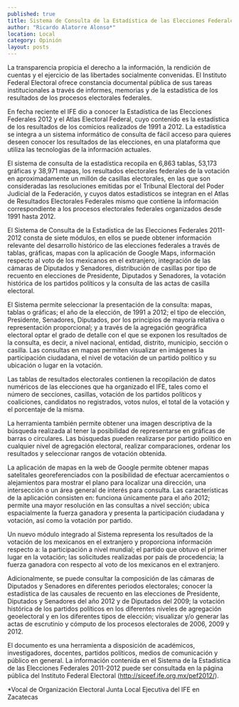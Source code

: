 ```yaml
---
published: true
title: Sistema de Consulta de la Estadística de las Elecciones Federales
author: "Ricardo Alatorre Alonso*"
location: Local
category: Opinión
layout: posts
---
```


La transparencia propicia el derecho a la información, la rendición de cuentas y  el ejercicio de las libertades socialmente convenidas. El Instituto Federal Electoral ofrece constancia documental pública de sus tareas institucionales a través de informes, memorias y de la estadística de los resultados de los procesos electorales federales.

En fecha reciente el IFE dio a conocer la Estadística de las Elecciones Federales 2012 y el Atlas Electoral Federal, cuyo contenido es la estadística de los resultados de los comicios realizados de 1991 a 2012. La estadística se integra a un sistema informático de consulta de fácil acceso para quieres deseen conocer los resultados de las elecciones, en una plataforma que utiliza las tecnologías de la información actuales.

El sistema de consulta de la estadística recopila en 6,863 tablas, 53,173 gráficas y 38,971 mapas, los resultados electorales federales de la votación en aproximadamente un millón de casillas electorales, en las que son consideradas las resoluciones emitidas por el Tribunal Electoral del Poder Judicial de la Federación, y cuyos datos estadísticos se integran en el Atlas de Resultados Electorales Federales mismo que contiene la información correspondiente a los procesos electorales federales organizados desde 1991 hasta 2012.

El Sistema de Consulta de la Estadística de las Elecciones Federales 2011-2012 consta de siete módulos, en ellos se puede obtener información relevante del desarrollo histórico de las elecciones federales a través de tablas, gráficas, mapas con la aplicación de Google Maps, información respecto al voto de los mexicanos en el extranjero, integración de las cámaras de Diputados y Senadores, distribución de casillas por tipo de recuento en elecciones de Presidente, Diputados y Senadores, la votación histórica de los partidos políticos y la consulta de las actas de casilla electoral.

El Sistema permite seleccionar la presentación de la consulta: mapas, tablas o gráficas; el año de la elección, de 1991 a 2012; el tipo de elección, Presidente, Senadores, Diputados, por los principios de mayoría relativa o representación proporcional; y a través de la agregación geográfica electoral optar el grado de detalle con el que se exponen los resultados de la consulta, es decir, a nivel nacional, entidad, distrito, municipio, sección o casilla. Las consultas en mapas permiten visualizar en imágenes la participación ciudadana, el nivel de votación de un partido político y su ubicación o lugar en la votación.

Las tablas de resultados electorales contienen la recopilación de datos numéricos de las elecciones que ha organizado el IFE, tales como el número de secciones, casillas, votación de los partidos políticos y coaliciones, candidatos no registrados, votos nulos, el total de la votación y el porcentaje de la misma.

La herramienta también permite obtener una imagen descriptiva de la búsqueda realizada al tener la posibilidad de representarse en gráficas de barras o circulares. Las búsquedas pueden realizarse por partido político en cualquier nivel de agregación electoral, realizar comparaciones, ordenar los resultados y seleccionar rangos de votación obtenida.

La aplicación de mapas en la web de Google permite obtener mapas satelitales georeferenciados con la posibilidad de efectuar acercamientos o alejamientos para mostrar el plano para localizar una dirección, una intersección o un área general de interés para consulta. Las características de la aplicación consisten en: funciona únicamente para el año 2012; permite una mayor resolución en las consultas a nivel sección; ubica espacialmente la fuerza ganadora y presenta la participación ciudadana y votación, así como la votación por partido.

Un nuevo módulo integrado al Sistema representa los resultados de la votación de los mexicanos en el extranjero y proporciona información respecto a: la participación a nivel mundial; el partido que obtuvo el primer lugar en la votación; las solicitudes realizadas por país de procedencia; la fuerza ganadora con respecto al voto de los mexicanos en el extranjero.

Adicionalmente, se puede consultar la composición de las cámaras de Diputados y Senadores en diferentes periodos electorales; conocer la estadística de las causales de recuento en las elecciones de Presidente, Diputados y Senadores del año 2012 y de Diputados del 2009; la votación histórica de los partidos políticos en los diferentes niveles de agregación geoelectoral y en los diferentes tipos de elección; visualizar y/o generar las actas de escrutinio y cómputo de los procesos electorales de 2006, 2009 y 2012.

El documento es una herramienta a disposición de académicos, investigadores, docentes, partidos políticos, medios de comunicación y público en general. La información contenida en el Sistema de la Estadística de las Elecciones Federales 2011-2012 puede ser consultada en la página pública del Instituto Federal Electoral (http://siceef.ife.org.mx/pef2012/). 
 
 
*Vocal de Organización Electoral
Junta Local Ejecutiva del IFE en Zacatecas
